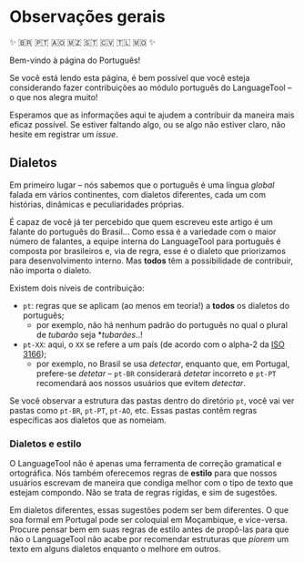 # Observações gerais

✨ 🇧🇷 🇵🇹 🇦🇴 🇲🇿 🇸🇹 🇨🇻 🇹🇱 🇲🇴 ✨

Bem-vindo à página do Português!

Se você está lendo esta página, é bem possível que você esteja considerando fazer contribuições ao módulo português do LanguageTool – o que nos alegra muito!

Esperamos que as informações aqui te ajudem a contribuir da maneira mais eficaz possível. Se estiver faltando algo, ou se algo não estiver claro, não hesite em registrar um *issue*.

## Dialetos

Em primeiro lugar – nós sabemos que o português é uma língua *global* falada em vários continentes, com dialetos diferentes, cada um com histórias, dinâmicas e peculiaridades próprias.

É capaz de você já ter percebido que quem escreveu este artigo é um falante do português do Brasil... Como essa é a variedade com o maior número de falantes, a equipe interna do LanguageTool para português é composta por brasileiros e, via de regra, esse é o dialeto que priorizamos para desenvolvimento interno. Mas **todos** têm a possibilidade de contribuir, não importa o dialeto.

Existem dois níveis de contribuição:
- `pt`: regras que se aplicam (ao menos em teoria!) a **todos** os dialetos do português;
    - por exemplo, não há nenhum padrão do português no qual o plural de *tubarão* seja \**tubarães*..!
- `pt-XX`: aqui, o `XX` se refere a um país (de acordo com o alpha-2 da [ISO 3166](https://en.wikipedia.org/wiki/List_of_ISO_3166_country_codes));
    - por exemplo, no Brasil se usa _detectar_, enquanto que, em Portugal, prefere-se _detetar_ – `pt-BR` considerará _detetar_ incorreto e `pt-PT` recomendará aos nossos usuários que evitem _detectar_.

Se você observar a estrutura das pastas dentro do diretório `pt`, você vai ver pastas como `pt-BR`, `pt-PT`, `pt-AO`, etc. Essas pastas contêm regras específicas aos dialetos que as nomeiam.

### Dialetos e estilo

O LanguageTool não é apenas uma ferramenta de correção gramatical e ortográfica. Nós também oferecemos regras de **estilo** para que nossos usuários escrevam de maneira que condiga melhor com o tipo de texto que estejam compondo. Não se trata de regras rígidas, e sim de sugestões.

Em dialetos diferentes, essas sugestões podem ser bem diferentes. O que soa formal em Portugal pode ser coloquial em Moçambique, e vice-versa. Procure pensar bem em suas regras de estilo antes de propô-las para que não o LanguageTool não acabe por recomendar estruturas que *piorem* um texto em alguns dialetos enquanto o melhore em outros.
